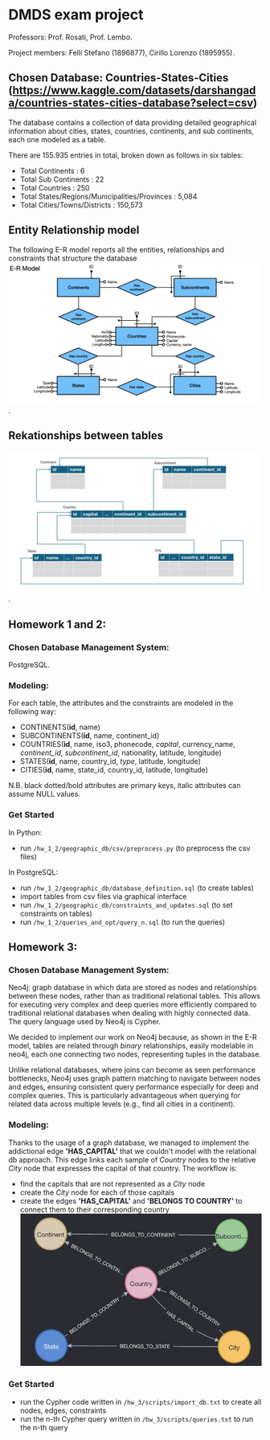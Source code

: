 # DMDS exam project
Professors: Prof. Rosati, Prof. Lembo.

Project members: Felli Stefano (1896877), Cirillo Lorenzo (1895955).

## Chosen Database: Countries-States-Cities (https://www.kaggle.com/datasets/darshangada/countries-states-cities-database?select=csv)
The database contains a collection of data providing detailed geographical information about cities, states, countries, continents, and sub continents, each one modeled as a table. 

There are 155.935 entries in total, broken down as follows in six tables:
* Total Continents : 6
* Total Sub Continents : 22
* Total Countries : 250
* Total States/Regions/Municipalities/Provinces : 5,084
* Total Cities/Towns/Districts : 150,573

## Entity Relationship model
The following E-R model reports all the entities, relationships and constraints that structure the database
![Conceptual Schema](hw_1_2/Images/ER_Model.jpeg).

## Rekationships between tables
![Relationships schema](hw_1_2/Images/relational_db.png).

## Homework 1 and 2:

### Chosen Database Management System: 
PostgreSQL.

### Modeling: 
For each table, the attributes and the constraints are modeled in the following way:
* CONTINENTS(__id__, name)
* SUBCONTINENTS(__id__, name, continent_id)
* COUNTRIES(__id__, name, iso3, phonecode, *capital*, currency_name, *continent_id*, *subcontinent_id*, nationality, latitude, longitude)
* STATES(__id__, name, country_id, *type*, latitude, longitude)
* CITIES(__id__, name, state_id, country_id, latitude, longitude)

N.B. black dotted/bold attributes are primary keys, italic attributes can assume NULL values.

### Get Started
In Python:
* run ```/hw_1_2/geographic_db/csv/preprocess.py``` (to preprocess the csv files)

In PostgreSQL:
* run ```/hw_1_2/geographic_db/database_definition.sql``` (to create tables)
* import tables from csv files via graphical interface
* run ```/hw_1_2/geographic_db/constraints_and_updates.sql``` (to set constraints on tables)
* run ```/hw_1_2/queries_and_opt/query_n.sql``` (to run the queries)

## Homework 3:

### Chosen Database Management System: 
Neo4j: graph database in which data are stored as nodes and relationships between these nodes, rather than as traditional relational tables. This allows for executing very complex and deep queries more efficiently compared to traditional relational databases when dealing with highly connected data. The query language used by Neo4j is Cypher.

We decided to implement our work on Neo4j because, as shown in the E-R model, tables are related through *binary* relationships, easily modelable in neo4j, each one connecting two nodes, representing tuples in the database.

Unlike relational databases, where joins can become as seen performance bottlenecks, Neo4j uses graph pattern matching to navigate between nodes and edges, ensuring consistent query performance especially for deep and complex queries. This is particularly advantageous when querying for related data across multiple levels (e.g., find all cities in a continent).

### Modeling: 
Thanks to the usage of a graph database, we managed to implement the addictional edge __'HAS_CAPITAL'__ that we couldn't model with the relational db approach. This edge links each sample of *Country* nodes to the relative *City* node that expresses the capital of that country.
The workflow is:
- find the capitals that are not represented as a *City* node
- create the *City* node for each of those capitals
- create the edges __'HAS_CAPITAL'__ and __'BELONGS TO COUNTRY'__ to connect them to their corresponding country
![NoSQL Model](hw_3/images/NoSQL_Model.png)

### Get Started
* run the Cypher code written in ```/hw_3/scripts/import_db.txt``` to create all nodes, edges, constraints
* run the n-th Cypher query written in ```/hw_3/scripts/queries.txt``` to run the n-th query